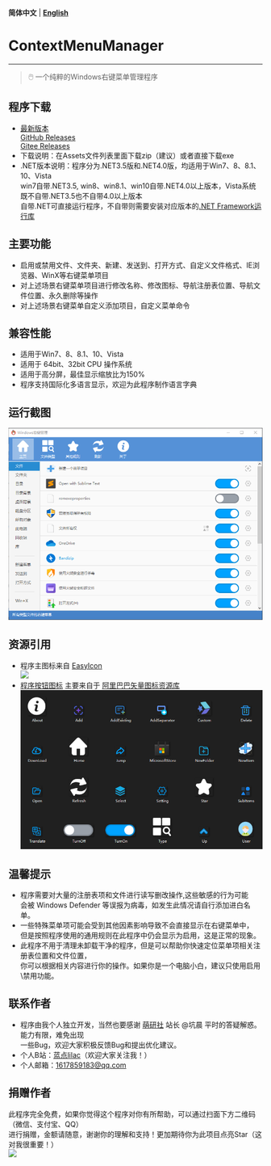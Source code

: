 **简体中文** | **[English](README-en.md)**
# ContextMenuManager
------
> 🖱️ 一个纯粹的Windows右键菜单管理程序

## 程序下载
* [最新版本][Latest]<br>
  [GitHub Releases][GitHub Releases]<br>
  [Gitee Releases][Gitee Releases]<br>
* 下载说明：在Assets文件列表里面下载zip（建议）或者直接下载exe
* .NET版本说明：程序分为.NET3.5版和.NET4.0版，均适用于Win7、8、8.1、10、Vista<br>
  win7自带.NET3.5, win8、win8.1、win10自带.NET4.0以上版本，Vista系统既不自带.NET3.5也不自带4.0以上版本<br>
  自带.NET可直接运行程序，不自带则需要安装对应版本的[.NET Framework运行库][.NET Framework]

## 主要功能
* 启用或禁用文件、文件夹、新建、发送到、打开方式、自定义文件格式、IE浏览器、WinX等右键菜单项目
* 对上述场景右键菜单项目进行修改名称、修改图标、导航注册表位置、导航文件位置、永久删除等操作
* 对上述场景右键菜单自定义添加项目，自定义菜单命令

## 兼容性能
* 适用于Win7、8、8.1、10、Vista
* 适用于 64bit、32bit CPU 操作系统
* 适用于高分屏，最佳显示缩放比为150%
* 程序支持国际化多语言显示，欢迎为此程序制作语言字典

## 运行截图
![](Screenshot/Screenshot.png)

## 资源引用
* 程序主图标来自 [EasyIcon][EasyIcon]<br>![][AppIcon]
* [程序按钮图标][AppImage] 主要来自于 [阿里巴巴矢量图标资源库][IconFont]<br>![](Screenshot/AppImage.png)

## 温馨提示
* 程序需要对大量的注册表项和文件进行读写删改操作,这些敏感的行为可能<br>会被 Windows Defender 等误报为病毒，如发生此情况请自行添加进白名单。
* 一些特殊菜单项可能会受到其他因素影响导致不会直接显示在右键菜单中，<br>但是按照程序使用的通用规则在此程序中仍会显示为启用，这是正常的现象。
* 此程序不用于清理未卸载干净的程序，但是可以帮助你快速定位菜单项相关注册表位置和文件位置，<br>你可以根据相关内容进行你的操作。如果你是一个电脑小白，建议只使用启用\禁用功能。

## 联系作者
* 程序由我个人独立开发，当然也要感谢 [萌研社][PcMoe] 站长 @坑晨 平时的答疑解惑。能力有限，难免出现<br>
一些Bug，欢迎大家积极反馈Bug和提出优化建议。
* 个人B站：[蓝点lilac][Bilibili]（欢迎大家关注我！）
* 个人邮箱：1617859183@qq.com

## 捐赠作者
此程序完全免费，如果你觉得这个程序对你有所帮助，可以通过扫面下方二维码（微信、支付宝、QQ）<br>进行捐赠，金额请随意，谢谢你的理解和支持！更加期待你为此项目点亮Star（这对我很重要！）<br>![][Donate]

  [Latest]: https://github.com/BluePointLilac/ContextMenuManager/releases/latest
  [GitHub Releases]: https://github.com/BluePointLilac/ContextMenuManager/releases
  [Gitee Releases]: https://gitee.com/BluePointLilac/ContextMenuManager/releases
  [.NET Framework]:https://dotnet.microsoft.com/download/dotnet-framework
  [EasyIcon]: https://www.easyicon.net/1208132-mouse_icon.html
  [AppIcon]: ContextMenuManager/Properties/AppIcon.ico
  [AppImage]: ContextMenuManager/Properties/Resources/Images
  [IconFont]: https://www.iconfont.cn
  [PcMoe]: http://www.pcmoe.net
  [Bilibili]: https://space.bilibili.com/34492771
  [Donate]: ContextMenuManager/Properties/Resources/Images/Donate.png